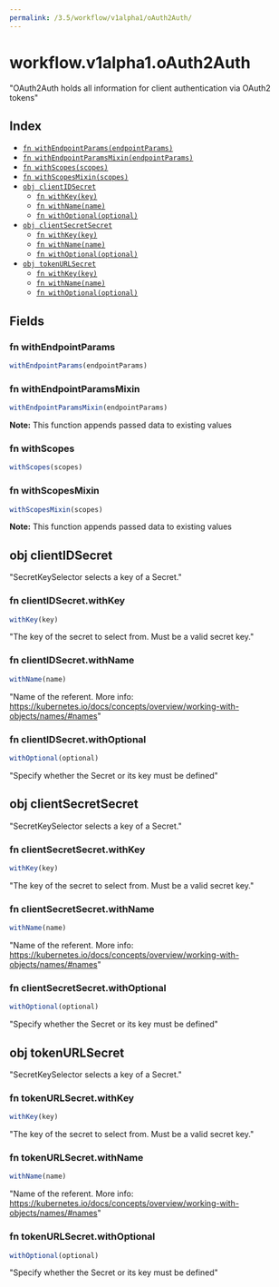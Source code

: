```yaml
---
permalink: /3.5/workflow/v1alpha1/oAuth2Auth/
---
```


# workflow.v1alpha1.oAuth2Auth

"OAuth2Auth holds all information for client authentication via OAuth2 tokens"

## Index

* [`fn withEndpointParams(endpointParams)`](#fn-withendpointparams)
* [`fn withEndpointParamsMixin(endpointParams)`](#fn-withendpointparamsmixin)
* [`fn withScopes(scopes)`](#fn-withscopes)
* [`fn withScopesMixin(scopes)`](#fn-withscopesmixin)
* [`obj clientIDSecret`](#obj-clientidsecret)
  * [`fn withKey(key)`](#fn-clientidsecretwithkey)
  * [`fn withName(name)`](#fn-clientidsecretwithname)
  * [`fn withOptional(optional)`](#fn-clientidsecretwithoptional)
* [`obj clientSecretSecret`](#obj-clientsecretsecret)
  * [`fn withKey(key)`](#fn-clientsecretsecretwithkey)
  * [`fn withName(name)`](#fn-clientsecretsecretwithname)
  * [`fn withOptional(optional)`](#fn-clientsecretsecretwithoptional)
* [`obj tokenURLSecret`](#obj-tokenurlsecret)
  * [`fn withKey(key)`](#fn-tokenurlsecretwithkey)
  * [`fn withName(name)`](#fn-tokenurlsecretwithname)
  * [`fn withOptional(optional)`](#fn-tokenurlsecretwithoptional)

## Fields

### fn withEndpointParams

```ts
withEndpointParams(endpointParams)
```



### fn withEndpointParamsMixin

```ts
withEndpointParamsMixin(endpointParams)
```



**Note:** This function appends passed data to existing values

### fn withScopes

```ts
withScopes(scopes)
```



### fn withScopesMixin

```ts
withScopesMixin(scopes)
```



**Note:** This function appends passed data to existing values

## obj clientIDSecret

"SecretKeySelector selects a key of a Secret."

### fn clientIDSecret.withKey

```ts
withKey(key)
```

"The key of the secret to select from.  Must be a valid secret key."

### fn clientIDSecret.withName

```ts
withName(name)
```

"Name of the referent. More info: https://kubernetes.io/docs/concepts/overview/working-with-objects/names/#names"

### fn clientIDSecret.withOptional

```ts
withOptional(optional)
```

"Specify whether the Secret or its key must be defined"

## obj clientSecretSecret

"SecretKeySelector selects a key of a Secret."

### fn clientSecretSecret.withKey

```ts
withKey(key)
```

"The key of the secret to select from.  Must be a valid secret key."

### fn clientSecretSecret.withName

```ts
withName(name)
```

"Name of the referent. More info: https://kubernetes.io/docs/concepts/overview/working-with-objects/names/#names"

### fn clientSecretSecret.withOptional

```ts
withOptional(optional)
```

"Specify whether the Secret or its key must be defined"

## obj tokenURLSecret

"SecretKeySelector selects a key of a Secret."

### fn tokenURLSecret.withKey

```ts
withKey(key)
```

"The key of the secret to select from.  Must be a valid secret key."

### fn tokenURLSecret.withName

```ts
withName(name)
```

"Name of the referent. More info: https://kubernetes.io/docs/concepts/overview/working-with-objects/names/#names"

### fn tokenURLSecret.withOptional

```ts
withOptional(optional)
```

"Specify whether the Secret or its key must be defined"